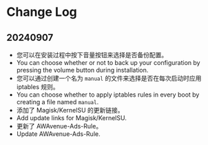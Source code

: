 # Change Log
## 20240907
- 您可以在安装过程中按下音量按钮来选择是否备份配置。
- You can choose whether or not to back up your configuration by pressing the volume button during installation.
- 您可以通过创建一个名为 `manual` 的文件来选择是否在每次启动时应用 iptables 规则。
- You can choose whether to apply iptables rules in every boot by creating a file named `manual`.
- 添加了 Magisk/KernelSU 的更新链接。
- Add update links for Magisk/KernelSU.
- 更新了 AWAvenue-Ads-Rule。
- Update AWAvenue-Ads-Rule.